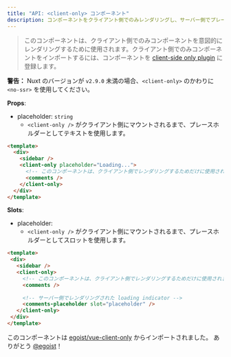 ```yaml
---
title: "API: <client-only> コンポーネント"
description: コンポーネントをクライアント側でのみレンダリングし、サーバー側でプレースホルダーテキストを表示します。
---
```


> このコンポーネントは、クライアント側でのみコンポーネントを意図的にレンダリングするために使用されます。クライアント側でのみコンポーネントをインポートするには、コンポーネントを [client-side only plugin](/guide/plugins#クライアントサイド限定のプラグイン利用) に登録します。

<div class="Alert Alert--orange">

**警告：** Nuxt のバージョンが `v2.9.0` 未満の場合、`<client-only>` のかわりに `<no-ssr>` を使用してください。

</div>


**Props**:
- placeholder: `string`
  - `<client-only />` がクライアント側にマウントされるまで、プレースホルダーとしてテキストを使用します。

```html
<template>
  <div>
    <sidebar />
    <client-only placeholder="Loading...">
      <!-- このコンポーネントは、クライアント側でレンダリングするためだけに使用されます -->
      <comments />
    </client-only>
  </div>
</template>
```

**Slots**:

- placeholder:
  - `<client-only />` がクライアント側にマウントされるまで、プレースホルダーとしてスロットを使用します。
 
 ```html
<template>
  <div>
    <sidebar />
    <client-only>
      <!-- このコンポーネントは、クライアント側でレンダリングするためだけに使用されます -->
      <comments />
  
      <!-- サーバー側でレンダリングされた loading indicator -->
      <comments-placeholder slot="placeholder" />
    </client-only>
  </div>
</template>
```

このコンポーネントは [egoist/vue-client-only](https://github.com/egoist/vue-client-only) からインポートされました。 ありがとう [@egoist](https://github.com/egoist)！
